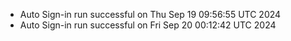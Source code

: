 - Auto Sign-in run successful on Thu Sep 19 09:56:55 UTC 2024
- Auto Sign-in run successful on Fri Sep 20 00:12:42 UTC 2024
